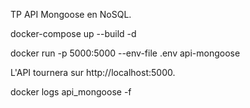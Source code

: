 TP API Mongoose en NoSQL.

docker-compose up --build -d

docker run -p 5000:5000 --env-file .env api-mongoose

L'API tournera sur http://localhost:5000.

docker logs api_mongoose -f
